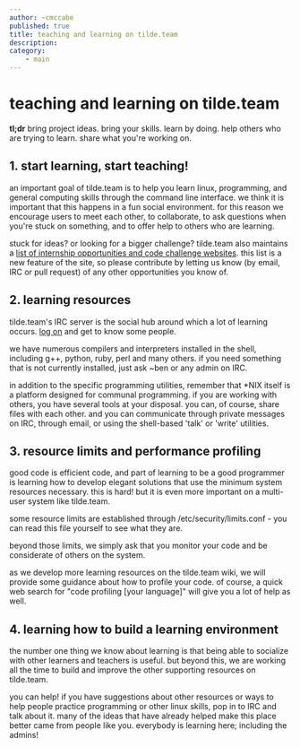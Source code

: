 ```yaml
---
author: ~cmccabe
published: true
title: teaching and learning on tilde.team
description:
category:
    - main
---
```


# teaching and learning on tilde.team

**tl;dr** bring project ideas. bring your skills. learn by doing.
help others who are trying to learn. share what you're working on.


## 1. start learning, start teaching!

an important goal of tilde.team is to help you learn linux, programming, and
general computing skills through the command line interface.  we think it is
important that this happens in a fun social environment.  for this reason we
encourage users to meet each other, to collaborate, to ask questions when
you're stuck on something, and to offer help to others who are learning.

stuck for ideas? or looking for a bigger challenge? tilde.team also maintains
a [list of internship opportunities and code challenge websites](
    https://tilde.team/wiki/?page=learning-opportunities). this list is a new
    feature of the site, so please contribute by letting us know (by email,
    IRC or pull request) of any other opportunities you know of.

## 2. learning resources

tilde.team's IRC server is the social hub around which a lot of learning
occurs. [log on](https://tilde.team/wiki/?page=irc) and get to know some people.

we have numerous compilers and interpreters installed in the shell, including
g++, python, ruby, perl and many others. if you need something that is not
currently installed, just ask ~ben or any admin on IRC.

in addition to the specific programming utilities, remember that *NIX itself
is a platform designed for communal programming. if you are working with others,
you have several tools at your disposal. you can, of course, share files with
each other. and you can communicate through private messages on IRC, through
email, or using the shell-based 'talk' or 'write' utilities.

## 3. resource limits and performance profiling

good code is efficient code, and part of learning to be a good programmer is
learning how to develop elegant solutions that use the minimum system resources
necessary. this is hard! but it is even more important on a multi-user system
like tilde.team.

some resource limits are established through /etc/security/limits.conf - you can
read this file yourself to see what they are.

beyond those limits, we simply ask that you monitor your code and be considerate
of others on the system.

as we develop more learning resources on the tilde.team wiki, we will provide
some guidance about how to profile your code. of course, a quick web search
for "code profiling [your language]" will give you a lot of help as well.

## 4. learning how to build a learning environment

the number one thing we know about learning is that being able to socialize with
other learners and teachers is useful. but beyond this, we are working all the
time to build and improve the other supporting resources on tilde.team.

you can help! if you have suggestions about other resources or ways to help
people practice programming or other linux skills, pop in to IRC and talk
about it. many of the ideas that have already helped make this place better
came from people like you. everybody is learning here; including the admins!